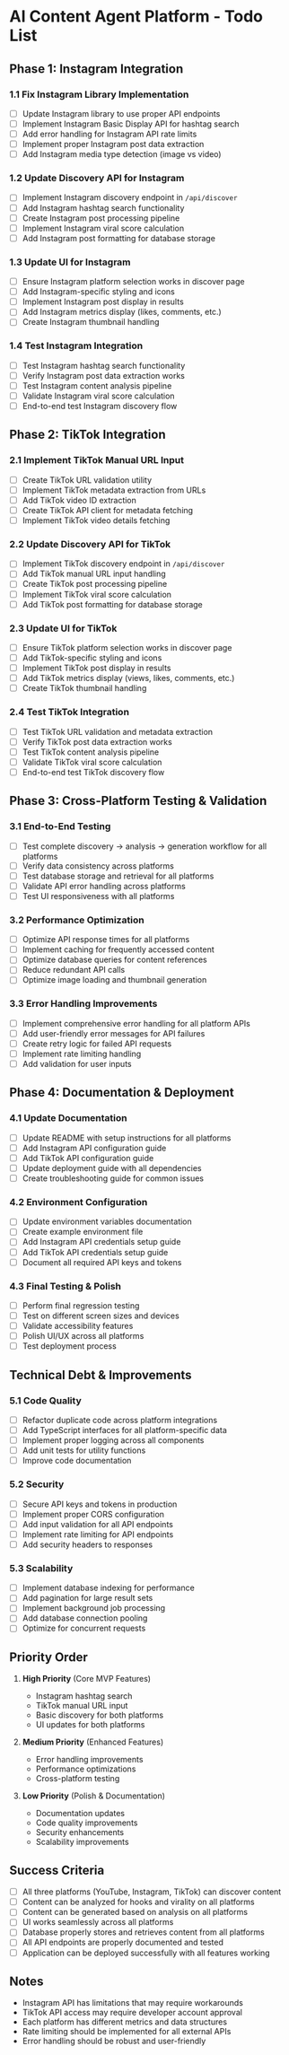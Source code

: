 # AI Content Agent Platform - Todo List

## Phase 1: Instagram Integration

### 1.1 Fix Instagram Library Implementation
- [ ] Update Instagram library to use proper API endpoints
- [ ] Implement Instagram Basic Display API for hashtag search
- [ ] Add error handling for Instagram API rate limits
- [ ] Implement proper Instagram post data extraction
- [ ] Add Instagram media type detection (image vs video)

### 1.2 Update Discovery API for Instagram
- [ ] Implement Instagram discovery endpoint in `/api/discover`
- [ ] Add Instagram hashtag search functionality
- [ ] Create Instagram post processing pipeline
- [ ] Implement Instagram viral score calculation
- [ ] Add Instagram post formatting for database storage

### 1.3 Update UI for Instagram
- [ ] Ensure Instagram platform selection works in discover page
- [ ] Add Instagram-specific styling and icons
- [ ] Implement Instagram post display in results
- [ ] Add Instagram metrics display (likes, comments, etc.)
- [ ] Create Instagram thumbnail handling

### 1.4 Test Instagram Integration
- [ ] Test Instagram hashtag search functionality
- [ ] Verify Instagram post data extraction works
- [ ] Test Instagram content analysis pipeline
- [ ] Validate Instagram viral score calculation
- [ ] End-to-end test Instagram discovery flow

## Phase 2: TikTok Integration

### 2.1 Implement TikTok Manual URL Input
- [ ] Create TikTok URL validation utility
- [ ] Implement TikTok metadata extraction from URLs
- [ ] Add TikTok video ID extraction
- [ ] Create TikTok API client for metadata fetching
- [ ] Implement TikTok video details fetching

### 2.2 Update Discovery API for TikTok
- [ ] Implement TikTok discovery endpoint in `/api/discover`
- [ ] Add TikTok manual URL input handling
- [ ] Create TikTok post processing pipeline
- [ ] Implement TikTok viral score calculation
- [ ] Add TikTok post formatting for database storage

### 2.3 Update UI for TikTok
- [ ] Ensure TikTok platform selection works in discover page
- [ ] Add TikTok-specific styling and icons
- [ ] Implement TikTok post display in results
- [ ] Add TikTok metrics display (views, likes, comments, etc.)
- [ ] Create TikTok thumbnail handling

### 2.4 Test TikTok Integration
- [ ] Test TikTok URL validation and metadata extraction
- [ ] Verify TikTok post data extraction works
- [ ] Test TikTok content analysis pipeline
- [ ] Validate TikTok viral score calculation
- [ ] End-to-end test TikTok discovery flow

## Phase 3: Cross-Platform Testing & Validation

### 3.1 End-to-End Testing
- [ ] Test complete discovery → analysis → generation workflow for all platforms
- [ ] Verify data consistency across platforms
- [ ] Test database storage and retrieval for all platforms
- [ ] Validate API error handling across platforms
- [ ] Test UI responsiveness with all platforms

### 3.2 Performance Optimization
- [ ] Optimize API response times for all platforms
- [ ] Implement caching for frequently accessed content
- [ ] Optimize database queries for content references
- [ ] Reduce redundant API calls
- [ ] Optimize image loading and thumbnail generation

### 3.3 Error Handling Improvements
- [ ] Implement comprehensive error handling for all platform APIs
- [ ] Add user-friendly error messages for API failures
- [ ] Create retry logic for failed API requests
- [ ] Implement rate limiting handling
- [ ] Add validation for user inputs

## Phase 4: Documentation & Deployment

### 4.1 Update Documentation
- [ ] Update README with setup instructions for all platforms
- [ ] Add Instagram API configuration guide
- [ ] Add TikTok API configuration guide
- [ ] Update deployment guide with all dependencies
- [ ] Create troubleshooting guide for common issues

### 4.2 Environment Configuration
- [ ] Update environment variables documentation
- [ ] Create example environment file
- [ ] Add Instagram API credentials setup guide
- [ ] Add TikTok API credentials setup guide
- [ ] Document all required API keys and tokens

### 4.3 Final Testing & Polish
- [ ] Perform final regression testing
- [ ] Test on different screen sizes and devices
- [ ] Validate accessibility features
- [ ] Polish UI/UX across all platforms
- [ ] Test deployment process

## Technical Debt & Improvements

### 5.1 Code Quality
- [ ] Refactor duplicate code across platform integrations
- [ ] Add TypeScript interfaces for all platform-specific data
- [ ] Implement proper logging across all components
- [ ] Add unit tests for utility functions
- [ ] Improve code documentation

### 5.2 Security
- [ ] Secure API keys and tokens in production
- [ ] Implement proper CORS configuration
- [ ] Add input validation for all API endpoints
- [ ] Implement rate limiting for API endpoints
- [ ] Add security headers to responses

### 5.3 Scalability
- [ ] Implement database indexing for performance
- [ ] Add pagination for large result sets
- [ ] Implement background job processing
- [ ] Add database connection pooling
- [ ] Optimize for concurrent requests

## Priority Order

1. **High Priority** (Core MVP Features)
   - Instagram hashtag search
   - TikTok manual URL input
   - Basic discovery for both platforms
   - UI updates for both platforms

2. **Medium Priority** (Enhanced Features)
   - Error handling improvements
   - Performance optimizations
   - Cross-platform testing

3. **Low Priority** (Polish & Documentation)
   - Documentation updates
   - Code quality improvements
   - Security enhancements
   - Scalability improvements

## Success Criteria

- [ ] All three platforms (YouTube, Instagram, TikTok) can discover content
- [ ] Content can be analyzed for hooks and virality on all platforms
- [ ] Content can be generated based on analysis on all platforms
- [ ] UI works seamlessly across all platforms
- [ ] Database properly stores and retrieves content from all platforms
- [ ] All API endpoints are properly documented and tested
- [ ] Application can be deployed successfully with all features working

## Notes

- Instagram API has limitations that may require workarounds
- TikTok API access may require developer account approval
- Each platform has different metrics and data structures
- Rate limiting should be implemented for all external APIs
- Error handling should be robust and user-friendly
